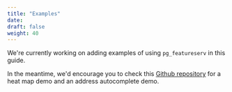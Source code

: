 ```yaml
---
title: "Examples"
date:
draft: false
weight: 40
---
```


We're currently working on adding examples of using `pg_featureserv` in this guide.

In the meantime, we'd encourage you to check this [Github repository](https://github.com/pramsey/examples-pgsql-full-text) for a heat map demo and an address autocomplete demo.
